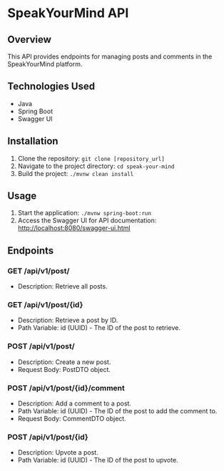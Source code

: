 # SpeakYourMind API

## Overview
This API provides endpoints for managing posts and comments in the SpeakYourMind platform.

## Technologies Used
- Java
- Spring Boot
- Swagger UI

## Installation
1. Clone the repository: `git clone [repository_url]`
2. Navigate to the project directory: `cd speak-your-mind`
3. Build the project: `./mvnw clean install`

## Usage
1. Start the application: `./mvnw spring-boot:run`
2. Access the Swagger UI for API documentation: [http://localhost:8080/swagger-ui.html](http://localhost:8080/swagger-ui.html)

## Endpoints

### GET /api/v1/post/
- Description: Retrieve all posts.

### GET /api/v1/post/{id}
- Description: Retrieve a post by ID.
- Path Variable: id (UUID) - The ID of the post to retrieve.

### POST /api/v1/post/
- Description: Create a new post.
- Request Body: PostDTO object.

### POST /api/v1/post/{id}/comment
- Description: Add a comment to a post.
- Path Variable: id (UUID) - The ID of the post to add the comment to.
- Request Body: CommentDTO object.

### POST /api/v1/post/{id}
- Description: Upvote a post.
- Path Variable: id (UUID) - The ID of the post to upvote.

